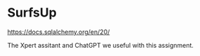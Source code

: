 # SurfsUp

https://docs.sqlalchemy.org/en/20/

The Xpert assitant and ChatGPT we useful with this assignment.
